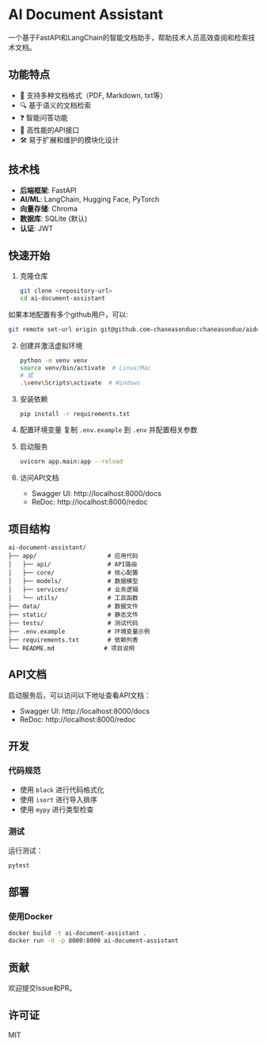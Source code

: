 # AI Document Assistant

一个基于FastAPI和LangChain的智能文档助手，帮助技术人员高效查阅和检索技术文档。

## 功能特点

- 📄 支持多种文档格式（PDF, Markdown, txt等）
- 🔍 基于语义的文档检索
- ❓ 智能问答功能
- 🚀 高性能的API接口
- 🛠️ 易于扩展和维护的模块化设计

## 技术栈

- **后端框架**: FastAPI
- **AI/ML**: LangChain, Hugging Face, PyTorch
- **向量存储**: Chroma
- **数据库**: SQLite (默认)
- **认证**: JWT

## 快速开始

1. 克隆仓库
   ```bash
   git clone <repository-url>
   cd ai-document-assistant
   ```
如果本地配置有多个github用户，可以:
```bash
git remote set-url origin git@github.com-chaneasonduo:chaneasonduo/aidoc-task.git
```

2. 创建并激活虚拟环境
   ```bash
   python -m venv venv
   source venv/bin/activate  # Linux/Mac
   # 或
   .\venv\Scripts\activate  # Windows
   ```

3. 安装依赖
   ```bash
   pip install -r requirements.txt
   ```

4. 配置环境变量
   复制 `.env.example` 到 `.env` 并配置相关参数

5. 启动服务
   ```bash
   uvicorn app.main:app --reload
   ```

6. 访问API文档
   - Swagger UI: http://localhost:8000/docs
   - ReDoc: http://localhost:8000/redoc

## 项目结构

```
ai-document-assistant/
├── app/                    # 应用代码
│   ├── api/                # API路由
│   ├── core/               # 核心配置
│   ├── models/             # 数据模型
│   ├── services/           # 业务逻辑
│   └── utils/              # 工具函数
├── data/                   # 数据文件
├── static/                 # 静态文件
├── tests/                  # 测试代码
├── .env.example            # 环境变量示例
├── requirements.txt        # 依赖列表
└── README.md              # 项目说明
```

## API文档

启动服务后，可以访问以下地址查看API文档：

- Swagger UI: http://localhost:8000/docs
- ReDoc: http://localhost:8000/redoc

## 开发

### 代码规范

- 使用 `black` 进行代码格式化
- 使用 `isort` 进行导入排序
- 使用 `mypy` 进行类型检查

### 测试

运行测试：

```bash
pytest
```

## 部署

### 使用Docker

```bash
docker build -t ai-document-assistant .
docker run -d -p 8000:8000 ai-document-assistant
```

## 贡献

欢迎提交Issue和PR。

## 许可证

MIT
